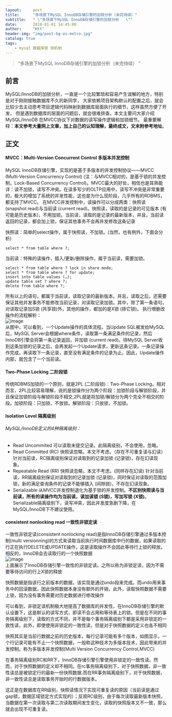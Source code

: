 ```yaml
---
layout:     post
title:      "多场景下MySQL InnoDB存储引擎的加锁分析（未完待续）"
subtitle:   " \"多场景下MySQL InnoDB存储引擎的加锁分析   \""
date:       2018-01-01 14:45:00
author:     "Htt"
header-img: "img/post-bg-os-metro.jpg"
catalog: true
tags:
    - mysql 数据库锁 锁机制
---
```

> “多场景下MySQL InnoDB存储引擎的加锁分析（未完待续） ”

## 前言

MySQL/InnoDB的加锁分析，一直是一个比较繁琐和容易产生误解的地方，特别是对于刚刚接触数据库不久的新同学，
大家依赖项目架构默认的配置之后，就会比较少去主动思考项目逻辑代码映射到数据库层面执行的细节，这样虽然方便了开发，
但是遇到数据库的层面的问题后，就会很难排查。本文主要问大家介绍MySQL/InnoDB 在MVCC协议下对数据的读写操作逻辑和加锁细节。
最重要解释：**本文参考大量网上文章，加上自己的认知理解，最终成文，文末附参考地址**。

## 正文
#### MVCC：Multi-Version Concurrent Control 多版本并发控制
MySQL InnoDB存储引擎，实现的是基于多版本的并发控制协议——MVCC (Multi-Version Concurrency Control) (注：与MVCC相对的，是基于锁的并发控制，Lock-Based Concurrency Control)。MVCC最大的好处，相信也是耳熟能详：读不加锁，读写不冲突。在读多写少的OLTP应用中，读写不冲突是非常重要的，极大的增加了系统的并发性能，这也是为什么现阶段，几乎所有的RDBMS，都支持了MVCC。
在MVCC并发控制中，读操作可以分成两类：快照读 (snapshot read)与当前读 (current read)。快照读，读取的是记录的可见版本 (有可能是历史版本)，不用加锁。当前读，读取的是记录的最新版本，并且，当前读返回的记录，都会加上锁，保证其他事务不会再并发修改这条记录

快照读：简单的select操作，属于快照读，不加锁。(当然，也有例外，下面会分析)
```
select * from table where ?;
```
当前读：特殊的读操作，插入/更新/删除操作，属于当前读，需要加锁。
```
select * from table where ? lock in share mode;
select * from table where ? for update;
insert into table values (…);
update table set ? where ?;
delete from table where ?;
```

所有以上的语句，都属于当前读，读取记录的最新版本。并且，读取之后，还需要保证其他并发事务不能修改当前记录，对读取记录加锁。其中，除了第一条语句，对读取记录加S锁 (共享锁)外，其他的操作，都加的是X锁 (排它锁)。
执行增删改操作的流程解析：
<br>
![image](https://note.youdao.com/yws/public/resource/daad612052801c77458ee3fa5b366e20/8705EB44C70244559B661AE25DB2B2C1)
<br>
从图中，可以看到，一个Update操作的具体流程。当Update SQL被发给MySQL后，MySQL Server会根据where条件，读取第一条满足条件的记录，然后InnoDB引擎会将第一条记录返回，并加锁 (current read)。待MySQL Server收到这条加锁的记录之后，会再发起一个Update请求，更新这条记录。一条记录操作完成，再读取下一条记录，直至没有满足条件的记录为止。因此，Update操作内部，就包含了一个当前读。

#### Two-Phase Locking 二阶段锁
传统RDBMS加锁的一个原则，就是2PL (二阶段锁)：Two-Phase Locking。相对而言，2PL比较容易理解，说的是锁操作分为两个阶段：加锁阶段与解锁阶段，并且保证加锁阶段与解锁阶段不相交,2PL就是将加锁/解锁分为两个完全不相交的阶段。加锁阶段：只加锁，不放锁。解锁阶段：只放锁，不加锁。
#### Isolation Level 隔离级别
###### MySQL/InnoDB定义的4种隔离级别：
* Read Uncommited
可以读取未提交记录。此隔离级别，不会使用，忽略。
* Read Committed (RC)
快照读忽略，本文不考虑。（存在不可重复读与幻读）
针对当前读，RC隔离级别保证对读取到的记录加锁 (记录锁)，存在幻读现象。
* Repeatable Read (RR)
快照读忽略，本文不考虑。(同样存在幻读)
针对当前读，RR隔离级别保证对读取到的记录加锁 (记录锁)，同时保证对读取的范围加锁，新的满足查询条件的记录不能够插入 (间隙锁)，不存在幻读现象。
* Serializable
从MVCC并发控制退化为基于锁的并发控制。**不区别快照读与当前读，所有的读操作均为当前读，读加读锁 (S锁)，写加写锁 (X锁)**。
Serializable隔离级别下，读写冲突，因此并发度急剧下降，在MySQL/InnoDB下不建议使用。

#### consistent nonlocking read 一致性非锁定读
一致性非锁定读(consistent nonlocking read)是指InnoDB存储引擎通过多版本控制(multi versionning)的方式来读取当前执行时间数据库中行的数据，如果读取的行正在执行DELETE或UPDATE操作，这是读取操作不会因此等待行上锁的释放。相反的，InnoDB会去读取行的一个快照数据
<br>
![image](http://images2015.cnblogs.com/blog/754297/201602/754297-20160201105651929-2126046627.jpg)
<br>
上面展示了InnoDB存储引擎一致性的非锁定读。之所以称为非锁定读，因为不需要等待访问的行上X锁的释放

快照数据是指该行之前版本的数据，该实现是通过undo段来完成。而undo用来事务中的回滚数据，因此快照数据本身没有额外的开销，此外，读取快照数据不需要上锁，因为没有事务需要对历史数据进行修改操作

可以看到，非锁定读机制极大地提高了数据库的并发性，在InnoDB存储引擎的默认设置下，这是默认的读写方式，即读不会占用和等待表上的锁。但是在不同的事务隔离级别下，读取的方式不同，并不是每个事务隔离级别下都是采用非锁定的一致性读，此外，即使使用非锁定的一致性读，但是对于快照数据的定义也各不相同

快照其实是当前行数据之前的历史版本，每行记录可能有多个版本，如图显示，一个行记录可能有不止一个快照数据，一般称这种技术为多版本技术，因此带来的并发控制。称为多版本并发控制(Multi Version Concurrency Control,MVCC)

在事务隔离级别RC和RR下，InnoDB存储引擎引擎使用非锁定的一致性读。然而，对于快照数据的定义却不相同。在rc事务隔离级别下，对于快照数据，非一致性读总是被锁定行的最新一份快照数据.而在RR事务隔离级别下，对于快照数据，非一致性读总是读取事务开始时的行数据版本。

这正是在数据库在RR级别，快照读情况下实现可重复读的原因（当前读是通过gap锁，数据区域锁定方式实现的）；反观RC级别，由于每次读取最新版本快照，当数据在第一次读取与第二次读取期间发生变化，读取的快照版本又不一致，那么就会出现不可重复读。






